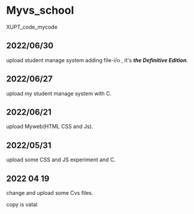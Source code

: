 # Myvs_school
XUPT_code_mycode

## 2022/06/30  
upload student manage system adding file-i/o , it's ***the Definitive Edition***.

## 2022/06/27  
upload my student manage system with C.

## 2022/06/21  
upload Myweb(HTML CSS and Js).


## 2022/05/31  
upload some CSS and JS experiment and C.

## 2022 04 19  
change and upload some Cvs files.

copy is vatal
